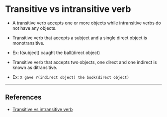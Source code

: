 # Transitive vs intransitive verb

- A transitive verb accepts one or more objects while intransitive verbs do not have any objects.

- Transitive verb that accepts a subject and a single direct object is monotransitive.

- Ex: I(subject) caught the ball(direct object)

- Transitive verb that accepts two objects, one direct and one indirect is known as ditransitive.

- Ex: `X gave Y(indirect object) the book(direct object)`

---

## References

- [Transitive vs intransitive verb](https://en.wikipedia.org/wiki/Transitive_verb)
